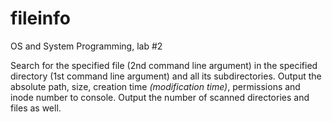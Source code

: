 # fileinfo
OS and System Programming, lab #2

Search for the specified file (2nd command line argument) in the specified directory (1st command line argument) and all its subdirectories. Output the absolute path, size, creation time <i>(modification time)</i>, permissions and inode number to console. Output the number of scanned directories and files as well.
